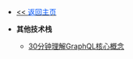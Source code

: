 <!-- ./_sidebar.md -->
- [<< <font color="#0056fd">返回主页</font>](/)
  
- **其他技术栈**
    - [30分钟理解GraphQL核心概念](./stack/other/30-minutes-to-understand-the-core-concepts-of-graphql.md)
